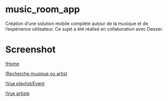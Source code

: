 # music_room_app

Création d’une solution mobile complète autour de la musique et de
l’expérience utilisateur. Ce sujet a été réalisé en collaboration avec Deezer.

# Screenshot

[!Home](music_room_app/screenshot/54521695_646603729105036_7640660778504159232_n.png)

[!Recherche musique ou artist](music_room_app/screenshot/54728721_410020459565127_4563522830695661568_n.png)

[!Vue playlist/Event](music_room_app/screenshot/54799252_2221544107907049_2983224218683965440_n.png)

[!Vue artiste](music_room_app/screenshot/55726373_728273834233320_3511418377623044096_n.png)
